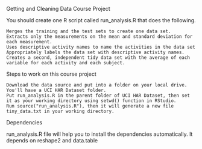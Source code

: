 Getting and Cleaning Data
Course Project

You should create one R script called run_analysis.R that does the following.

    Merges the training and the test sets to create one data set.
    Extracts only the measurements on the mean and standard deviation for each measurement.
    Uses descriptive activity names to name the activities in the data set
    Appropriately labels the data set with descriptive activity names.
    Creates a second, independent tidy data set with the average of each variable for each activity and each subject.

Steps to work on this course project

    Download the data source and put into a folder on your local drive. You'll have a UCI HAR Dataset folder.
    Put run_analysis.R in the parent folder of UCI HAR Dataset, then set it as your working directory using setwd() function in RStudio.
    Run source("run_analysis.R"), then it will generate a new file tiny_data.txt in your working directory.

Dependencies

run_analysis.R file will help you to install the dependencies automatically. It depends on reshape2 and data.table